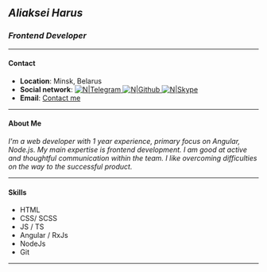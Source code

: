 ## _Aliaksei Harus_
### *Frontend Developer*
---
#### Contact


- **Location**: Minsk, Belarus
- **Social network**:
[![N|Telegram](https://upload.wikimedia.org/wikipedia/commons/thumb/8/82/Telegram_logo.svg/64px-Telegram_logo.svg.png)  ](https://t.me/Aliakseiharus)   [![N|Github](https://cdn-icons-png.flaticon.com/64/25/25231.png)  ](https://github.com/23Boom23)  [![N|Skype](https://cdn-icons-png.flaticon.com/64/174/174869.png)  ](https://join.skype.com/invite/FGrXeMikGZIF)
- **Email**: [Contact me](mailto:harus.dev@gmail.com)

___
#### About Me
*I'm a web developer with 1 year experience, primary focus on Angular, Node.js.
My main expertise is frontend development. I am good at active and thoughtful communication within the team.
I like overcoming difficulties on the way to the successful product.*
___
#### Skills
- HTML
- CSS/ SCSS
- JS / TS
- Angular / RxJs
- NodeJs
- Git
 ___



